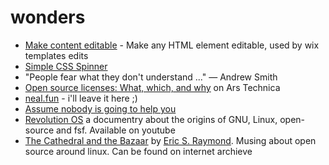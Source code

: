 # wonders

- [Make content editable](https://developer.mozilla.org/en-US/docs/Web/Guide/HTML/Editable_content) - Make any HTML element editable, used by wix templates edits
- [Simple CSS Spinner](https://github.com/30-seconds/30-seconds-of-css/blob/master/snippets/donut-spinner.md)  
- "People fear what they don't understand ..." ― Andrew Smith
- [Open source licenses: What, which, and why](https://arstechnica.com/gadgets/2020/02/how-to-choose-an-open-source-license/) on Ars Technica  
- [neal.fun](https://neal.fun/) - i'll leave it here ;)
- [Assume nobody is going to help you](https://sivers.org/up2you)
- [Revolution OS](https://en.wikipedia.org/wiki/Revolution_OS) a documentry about the origins of GNU, Linux, open-source and fsf. Available on youtube
- [The Cathedral and the Bazaar](https://en.wikipedia.org/wiki/The_Cathedral_and_the_Bazaar) by [Eric S. Raymond](https://en.wikipedia.org/wiki/Eric_S._Raymond). Musing about open source around linux. Can be found on internet archieve
